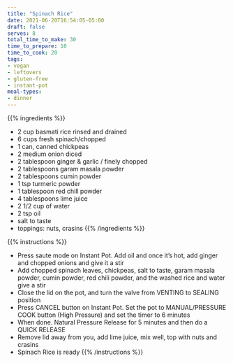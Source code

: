 ```yaml
---
title: "Spinach Rice"
date: 2021-06-20T16:54:05-05:00
draft: false
serves: 8
total_time_to_make: 30
time_to_prepare: 10
time_to_cook: 20
tags:
- vegan
- leftovers
- gluten-free
- instant-pot
meal-types:
- dinner
---
```


{{% ingredients %}}
- 2 cup basmati rice rinsed and drained
- 6 cups fresh spinach/chopped
- 1 can, canned chickpeas
- 2 medium onion diced
- 2 tablespoon ginger & garlic / finely chopped
- 2 tablespoons garam masala powder
- 2 tablespoons cumin powder
- 1 tsp  turmeric powder
- 1 tablespoon red chill powder
- 4 tablespoons lime juice
- 2 1/2 cup of water
- 2 tsp oil
- salt to taste
- toppings: nuts, crasins
{{% /ingredients %}}

{{% instructions %}}
- Press saute mode on Instant Pot. Add oil and once it’s hot, add ginger and chopped onions and give it a stir
- Add chopped spinach leaves, chickpeas, salt to taste, garam masala powder, cumin powder, red chili powder, and the washed rice and water give a stir
- Close the lid on the pot, and turn the valve from VENTING to SEALING position
- Press CANCEL button on Instant Pot. Set the pot to MANUAL/PRESSURE COOK button (High Pressure) and set the timer to 6 minutes
- When done. Natural Pressure Release for 5 minutes and then do a QUICK RELEASE
- Remove lid away from you, add lime juice, mix well, top with nuts and crasins
- Spinach Rice is ready
{{% /instructions %}}
